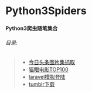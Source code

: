 # Python3Spiders
#### Python3爬虫随笔集合


###### 目录:
>* [今日头条图片集抓取](https://github.com/XJulien/Python3Spiders/blob/master/meiPai/main.py)
>* [猫眼电影TOP100](https://github.com/XJulien/Python3Spiders/blob/master/maoYan/topFilms.py)
>* [laravel模拟登陆](https://github.com/XJulien/Python3Spiders/blob/master/laravel/useRequests.py)
>* [tumblr下载](https://github.com/XJulien/Python3Spiders/blob/master/tumblr/main.py)